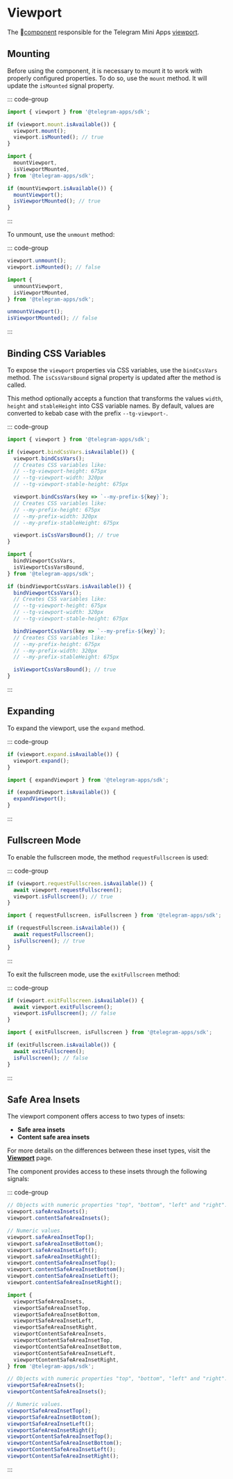 # Viewport

The 💠[component](../scopes.md) responsible for the Telegram Mini
Apps [viewport](../../../../platform/viewport.md).

## Mounting

Before using the component, it is necessary to mount it to work with properly configured properties.
To do so, use the `mount` method. It will update the `isMounted` signal property.

::: code-group

```ts [Variable]
import { viewport } from '@telegram-apps/sdk';

if (viewport.mount.isAvailable()) {
  viewport.mount();
  viewport.isMounted(); // true
}
```

```ts [Functions]
import {
  mountViewport,
  isViewportMounted,
} from '@telegram-apps/sdk';

if (mountViewport.isAvailable()) {
  mountViewport();
  isViewportMounted(); // true
}
```

:::

To unmount, use the `unmount` method:

::: code-group

```ts [Variable]
viewport.unmount();
viewport.isMounted(); // false
```

```ts [Functions]
import {
  unmountViewport,
  isViewportMounted,
} from '@telegram-apps/sdk';

unmountViewport();
isViewportMounted(); // false
```

:::

## Binding CSS Variables

To expose the `viewport` properties via CSS variables, use the `bindCssVars` method.
The `isCssVarsBound` signal property is updated after the method is called.

This method optionally accepts a function that transforms the values `width`, `height`
and `stableHeight` into CSS variable names. By default, values are converted to kebab case with the
prefix `--tg-viewport-`.

::: code-group

```ts [Variable]
import { viewport } from '@telegram-apps/sdk';

if (viewport.bindCssVars.isAvailable()) {
  viewport.bindCssVars();
  // Creates CSS variables like:
  // --tg-viewport-height: 675px
  // --tg-viewport-width: 320px
  // --tg-viewport-stable-height: 675px

  viewport.bindCssVars(key => `--my-prefix-${key}`);
  // Creates CSS variables like:
  // --my-prefix-height: 675px
  // --my-prefix-width: 320px
  // --my-prefix-stableHeight: 675px

  viewport.isCssVarsBound(); // true
}
```

```ts [Functions]
import {
  bindViewportCssVars,
  isViewportCssVarsBound,
} from '@telegram-apps/sdk';

if (bindViewportCssVars.isAvailable()) {
  bindViewportCssVars();
  // Creates CSS variables like:
  // --tg-viewport-height: 675px
  // --tg-viewport-width: 320px
  // --tg-viewport-stable-height: 675px

  bindViewportCssVars(key => `--my-prefix-${key}`);
  // Creates CSS variables like:
  // --my-prefix-height: 675px
  // --my-prefix-width: 320px
  // --my-prefix-stableHeight: 675px

  isViewportCssVarsBound(); // true
}
```

:::

## Expanding

To expand the viewport, use the `expand` method.

::: code-group

```ts [Variable]
if (viewport.expand.isAvailable()) {
  viewport.expand();
}
```

```ts [Functions]
import { expandViewport } from '@telegram-apps/sdk';

if (expandViewport.isAvailable()) {
  expandViewport();
}
```

:::

## Fullscreen Mode

To enable the fullscreen mode, the method `requestFullscreen` is used:

::: code-group

```ts [Variable]
if (viewport.requestFullscreen.isAvailable()) {
  await viewport.requestFullscreen();
  viewport.isFullscreen(); // true
}
```

```ts [Functions]
import { requestFullscreen, isFullscreen } from '@telegram-apps/sdk';

if (requestFullscreen.isAvailable()) {
  await requestFullscreen();
  isFullscreen(); // true
}
```

:::

To exit the fullscreen mode, use the `exitFullscreen` method:

::: code-group

```ts [Variable]
if (viewport.exitFullscreen.isAvailable()) {
  await viewport.exitFullscreen();
  viewport.isFullscreen(); // false
}
```

```ts [Functions]
import { exitFullscreen, isFullscreen } from '@telegram-apps/sdk';

if (exitFullscreen.isAvailable()) {
  await exitFullscreen();
  isFullscreen(); // false
}
```

:::

## Safe Area Insets

The viewport component offers access to two types of insets:

- **Safe area insets**
- **Content safe area insets**

For more details on the differences between these inset types, visit the
[**Viewport**](../../../../platform/viewport.md) page.

The component provides access to these insets through the following signals:

::: code-group

```ts [Variable]
// Objects with numeric properties "top", "bottom", "left" and "right".
viewport.safeAreaInsets();
viewport.contentSafeAreaInsets();

// Numeric values.
viewport.safeAreaInsetTop();
viewport.safeAreaInsetBottom();
viewport.safeAreaInsetLeft();
viewport.safeAreaInsetRight();
viewport.contentSafeAreaInsetTop();
viewport.contentSafeAreaInsetBottom();
viewport.contentSafeAreaInsetLeft();
viewport.contentSafeAreaInsetRight();
```

```ts [Functions]
import {
  viewportSafeAreaInsets,
  viewportSafeAreaInsetTop,
  viewportSafeAreaInsetBottom,
  viewportSafeAreaInsetLeft,
  viewportSafeAreaInsetRight,
  viewportContentSafeAreaInsets,
  viewportContentSafeAreaInsetTop,
  viewportContentSafeAreaInsetBottom,
  viewportContentSafeAreaInsetLeft,
  viewportContentSafeAreaInsetRight,
} from '@telegram-apps/sdk';

// Objects with numeric properties "top", "bottom", "left" and "right".
viewportSafeAreaInsets();
viewportContentSafeAreaInsets();

// Numeric values.
viewportSafeAreaInsetTop();
viewportSafeAreaInsetBottom();
viewportSafeAreaInsetLeft();
viewportSafeAreaInsetRight();
viewportContentSafeAreaInsetTop();
viewportContentSafeAreaInsetBottom();
viewportContentSafeAreaInsetLeft();
viewportContentSafeAreaInsetRight();
```

:::